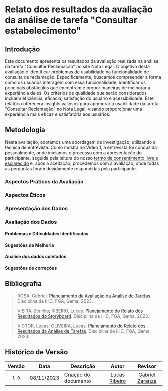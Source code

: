 # Relato dos resultados da avaliação da análise de tarefa "Consultar estabelecimento"

## Introdução

Este documento apresenta os resultados da avaliação realizada na análise da tarefa "Consultar Reclamação" no site Nota Legal. O objetivo desta avaliação é identificar problemas de usabilidade na funcionalidade de consulta de reclamação. Especificamente, buscamos compreender a forma como os usuários interagem com essa funcionalidade, identificar os principais obstáculos que encontram e propor maneiras de melhorar a experiência deles. Os critérios de qualidade que serão considerados incluem eficiência, eficácia, satisfação do usuário e acessibilidade. Este relatório oferecerá insights valiosos para aprimorar a usabilidade da tarefa "Consultar Reclamação" no Nota Legal, visando proporcionar uma experiência mais eficaz e satisfatória aos usuários.

## Metodologia

Nesta avaliação, adotamos uma abordagem de investigação, utilizando a técnica de entrevista. Como mostra no Vídeo 1, a entrevista foi conduzida pessoalmente, onde iniciamos o processo com a apresentação do participante, seguida pela leitura do nosso [termo de consentimento livre e esclarecido](https://github.com/Interacao-Humano-Computador/2023.2-NotaLegal/blob/main/docs/design-avaliacao-desenvolvimento/planejamento_analise_tarefas.md#d---decidir-as-quest%C3%B5es-%C3%A9ticas) e, após a aceitação, procedemos com a avaliação, onde todas as perguntas foram devidamente respondidas pela participante.

### Aspectos Práticos da Avaliação

### Aspectos Éticos

### Apresentação dos Dados

### Avaliação dos Dados

#### Problemas e Dificuldades Identificadas

#### Sugestões de Melhoria

#### Análise dos dados coletados

#### Sugestões de correções

## Bibliografia
> ROSA, Gabriel. [Planejamento da Avaliação da Análise de Tarefas](https://github.com/Interacao-Humano-Computador/2023.2-NotaLegal/blob/main/docs/design-avaliacao-desenvolvimento/planejamento_analise_tarefas.md). Disciplina de IHC, FGA, Gama, 2023.
>
> VIEIRA, Zenilda; RIBEIRO, Lucas. [Planejamento do Relato dos Resultados do Storyboard](https://github.com/Interacao-Humano-Computador/2023.2-NotaLegal/blob/main/docs/design-avaliacao-desenvolvimento/planejamento-relato_storyboard.md#planejamento-do-relato-dos-resultados-da-avalia%C3%A7%C3%A3o-do-storyboard). Disciplina de IHC, FGA, Gama, 2023.
>
> VICTOR, Lucas; OLIVEIRA, Lucas. [Planejamento do Relato dos Resultados da Análise de Tarefas](https://github.com/Interacao-Humano-Computador/2023.2-NotaLegal/blob/main/docs/design-avaliacao-desenvolvimento/planejamento_relato_tarefas2.md). Disciplina de IHC, FGA, Gama, 2023.

## Histórico de Versão

| Versão | Data       | Descrição            |                       Autor                        |                     Revisor                      |
| :----: | ---------- | -------------------- | :------------------------------------------------: | :----------------------------------------------: |
| `1.0`  | 08/11/2023 | Criação do documento |  [Lucas Ribeiro](https://github.com/lucassouzs)    | [Gabriel Zaranza](https://github.com/GZaranza) |
